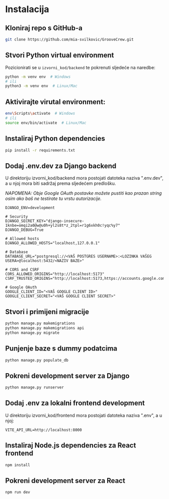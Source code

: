# Instalacija

## Kloniraj repo s GitHub-a

```bash
git clone https://github.com/mia-svilkovic/GrooveCrew.git
```

## Stvori Python virtual environment

Pozicionirati se u `izvorni_kod/backend` te pokrenuti sljedeće na naredbe:

```bash
python -m venv env  # Windows
# ili
python3 -m venv env  # Linux/Mac
```

## Aktivirajte virutal environment:

```bash
env\Scripts\activate  # Windows
# ili
source env/bin/activate  # Linux/Mac
```

## Instaliraj Python dependencies

```bash
pip install -r requirements.txt
```

## Dodaj .env.dev za Django backend

U direktoriju izvorni_kod/backend mora postojati datoteka naziva ".env.dev", a u njoj mora biti sadržaj prema sljedećem predlošku.

*NAPOMENA: Obje Google OAuth postavke možete pustiti kao prazan string osim ako baš ne testirate tu vrstu autorizacije.*

```
DJANGO_ENV=development

# Security
DJANGO_SECRET_KEY="django-insecure-1knbe=omqi2a0@w@u0h+yl2s8t*z_2tpl=r1g6xkh0c!yqc%y7"
DJANGO_DEBUG=True

# Allowed hosts
DJANGO_ALLOWED_HOSTS="localhost,127.0.0.1"

# Database
DATABASE_URL="postgresql://<VAŠ POSTGRES USERNAME>:<LOZINKA VAŠEG USERA>@localhost:5432/<NAZIV BAZE>"

# CORS and CSRF
CORS_ALLOWED_ORIGINS="http://localhost:5173"
CSRF_TRUSTED_ORIGINS="http://localhost:5173,https://accounts.google.com"

# Google OAuth
GOOGLE_CLIENT_ID="<VAŠ GOOGLE CLIENT ID>"
GOOGLE_CLIENT_SECRET="<VAŠ GOOGLE CLIENT SECRET>"
```


## Stvori i primijeni migracije

```bash
python manage.py makemigrations
python manage.py makemigrations api
python manage.py migrate
```

## Punjenje baze s dummy podatcima
```bash
python manage.py populate_db
```

## Pokreni development server za Django

```bash
python manage.py runserver
```



## Dodaj .env za lokalni frontend development

U direktoriju izvorni_kod/frontend mora postojati datoteka naziva ".env", a u njoj:

```
VITE_API_URL=http://localhost:8000
```

## Instaliraj Node.js dependencies za React frontend

```bash
npm install
```

## Pokreni development server za React

```bash
npm run dev
```
